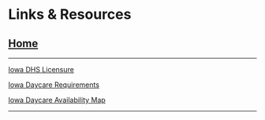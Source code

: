 # Links & Resources

## [Home](../README.md)

---

[Iowa DHS Licensure](https://dhs.iowa.gov/licensure-and-registration)

[Iowa Daycare Requirements](http://ccmis.dhs.state.ia.us/providerportal/childcarerequirements.aspx)

[Iowa Daycare Availability Map](https://iowa.maps.arcgis.com/apps/opsdashboard/index.html#/cabe69b5e2494259ab6c820c249e0f19)

---
